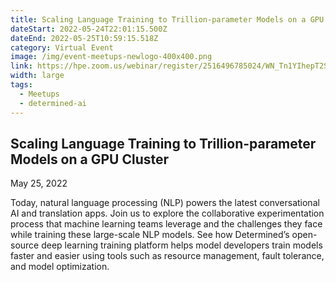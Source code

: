 ```yaml
---
title: Scaling Language Training to Trillion-parameter Models on a GPU Cluster
dateStart: 2022-05-24T22:01:15.500Z
dateEnd: 2022-05-25T10:59:15.518Z
category: Virtual Event
image: /img/event-meetups-newlogo-400x400.png
link: https://hpe.zoom.us/webinar/register/2516496785024/WN_Tn1YIhepT2SbuendAF2K-w
width: large
tags:
  - Meetups
  - determined-ai
---
```

## Scaling Language Training to Trillion-parameter Models on a GPU Cluster

May 25, 2022

Today, natural language processing (NLP) powers the latest conversational AI and translation apps. Join us to explore the collaborative experimentation process that machine learning teams leverage and the challenges they face while training these large-scale NLP models. See how Determined’s open-source deep learning training platform helps model developers train models faster and easier using tools such as resource management, fault tolerance, and model optimization.